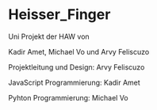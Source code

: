 # Heisser_Finger

Uni Projekt der HAW von

Kadir Amet, Michael Vo und Arvy Feliscuzo


Projektleitung und Design: Arvy Feliscuzo

JavaScript Programmierung: Kadir Amet

Pyhton Programmierung: Michael Vo
